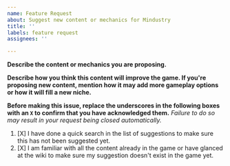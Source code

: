 ```yaml
---
name: Feature Request
about: Suggest new content or mechanics for Mindustry
title: ''
labels: feature request
assignees: ''

---
```


**Describe the content or mechanics you are proposing.**



**Describe how you think this content will improve the game. If you're proposing new content, mention how it may add more gameplay options or how it will fill a new niche.**



**Before making this issue, replace the underscores in the following boxes with an `X` to confirm that you have acknowledged them.** *Failure to do so may result in your request being closed automatically.*



1. [X] I have done a quick search in the list of suggestions to make sure this has not been suggested yet.
2. [X] I am familiar with all the content already in the game or have glanced at the wiki to make sure my suggestion doesn't exist in the game yet.
